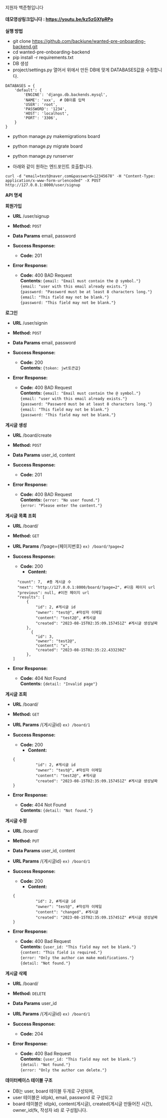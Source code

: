 지원자 백준형입니다<br /><br />
**데모영상링크입니다 : https://youtu.be/kz5zGXfpRPo** <br /> <br />
**실행 방법**
* git clone https://github.com/backjune/wanted-pre-onboarding-backend.git <br />
* cd wanted-pre-onboarding-backend <br />
* pip install -r requirements.txt <br />
* DB 생성
* project/settings.py 열어서 위에서 만든 DB에 맞게 DATABASES값을 수정합니다. <br />
```
DATABASES = {
    'default': {
        'ENGINE': 'django.db.backends.mysql',
        'NAME': 'xxx',  # DB이름 입력
        'USER': 'root',
        'PASSWORD': '1234',
        'HOST': 'localhost',
        'PORT': '3306',
    }
}
```

* python manage.py makemigrations board <br />
* python manage.py migrate board <br />
* python manage.py runserver <br />

* 아래와 같이 원하는 엔드포인트 호출합니다.
```
curl -d "email=test@naver.com&password=12345678" -H "Content-Type: application/x-www-form-urlencoded" -X POST http://127.0.0.1:8000/user/signup
```
**API 명세**

**회원가입**
* **URL**
  /user/signup  

* **Method:**
  `POST`
  
* **Data Params**
  email, password

* **Success Response:**
  * **Code:** 201 <br />

* **Error Response:**

  * **Code:** 400 BAD Request <br />
    **Contents:** `{email: "Email must contain the @ symbol."}`<br />
    `{email: "user with this email already exists."}`<br />
    `{password: "Password must be at least 8 characters long."}`<br />
    `{email: "This field may not be blank."}`<br />
 `{password: "This field may not be blank."}`<br />
    

**로그인**
* **URL**
  /user/signin  

* **Method:**
  `POST`
  
* **Data Params**
  email, password

* **Success Response:**
  * **Code:** 200 <br />
    **Contents:** `{token: jwt토큰값}`
* **Error Response:**
  * **Code:** 400 BAD Request <br />
**Contents:** `{email: "Email must contain the @ symbol."}`<br />
    `{email: "user with this email already exists."}`<br />
    `{password: "Password must be at least 8 characters long."}`<br />
    `{email: "This field may not be blank."}`<br />
 `{password: "This field may not be blank."}`<br />

**게시글 생성**
* **URL**
  /board/create  

* **Method:**
  `POST`
  
* **Data Params**
  user_id, content

* **Success Response:**
  * **Code:** 201 <br />

* **Error Response:**
  * **Code:** 400 BAD Request <br />
**Contents:** `{error: "No user found."}`<br />
    `{error: "Please enter the content."}`<br />

**게시글 목록 조회**
* **URL**
  /board/  

* **Method:**
  `GET`
  
* **URL Params**
  /?page={페이지번호} `ex) /board/?page=2`

* **Success Response:**
  * **Code:** 200 <br />
    * **Content:**
  ```{
    "count": 7,  #총 게시글 수
    "next": "http://127.0.0.1:8000/board/?page=2", #다음 페이지 url
    "previous": null, #이전 페이지 url
    "results": [
        {
            "id": 2, #게시글 id
            "owner": "test@", #작성자 이메일
            "content": "test2@", #게시글
            "created": "2023-08-15T02:35:09.157451Z" #게시글 생성날짜
        },
          {
            "id": 3,
            "owner": "test2@",
            "content": "x",
            "created": "2023-08-15T02:35:22.433230Z"
        },
  ]
* **Error Response:**
  * **Code:** 404 Not Found <br />
**Contents:** `{detail: "Invalid page"}`<br />

**게시글 조회**
* **URL**
  /board/  

* **Method:**
  `GET`
  
* **URL Params**
  /{게시글id} `ex) /board/1`

* **Success Response:**
  * **Code:** 200 <br />
    * **Content:**
  ```
  {
            "id": 2, #게시글 id
            "owner": "test@", #작성자 이메일
            "content": "test2@", #게시글
            "created": "2023-08-15T02:35:09.157451Z" #게시글 생성날짜
  }
* **Error Response:**
  * **Code:** 404 Not Found <br />
**Contents:** `{detail: "Not found."}`<br />

**게시글 수정**
* **URL**
  /board/  

* **Method:**
  `PUT`
* **Data Params**
  user_id, content
* **URL Params**
  /{게시글id} `ex) /board/1`

* **Success Response:**
  * **Code:** 200 <br />
    * **Content:**
  ```
  {
            "id": 2, #게시글 id
            "owner": "test@", #작성자 이메일
            "content": "changed", #게시글
            "created": "2023-08-15T02:35:09.157451Z" #게시글 생성날짜
  }
* **Error Response:**
  * **Code:** 400 Bad Request <br />
**Contents:** `{user_id: "This field may not be blank."}`<br />
 `{content: "This field is required."}`<br />
`{error: "Only the author can make modifications."}`<br />
`{detail: "Not found."}`<br />


**게시글 삭제**
* **URL**
  /board/  

* **Method:**
  `DELETE`
* **Data Params**
  user_id
* **URL Params**
  /{게시글id} `ex) /board/1`

* **Success Response:**
  * **Code:** 204 <br />

* **Error Response:**
  * **Code:** 400 Bad Request <br />
**Contents:** `{user_id: "This field may not be blank."}`<br />
`{detail: "Not found."}`<br />
`{error: "Only the author can delete."}`<br />


**데이터베이스 테이블 구조** 
* DB는 user, board 테이블 두개로 구성되며,
* user 테이블은 id(pk), email, password 로 구성되고
* board 테이블은 id(pk), content(게시글), created(게시글 만들어진 시간), owner_id(fk, 작성자 id) 로 구성됩니다.


